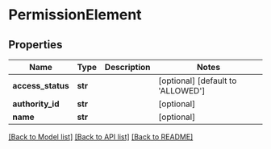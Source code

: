# PermissionElement

## Properties
Name | Type | Description | Notes
------------ | ------------- | ------------- | -------------
**access_status** | **str** |  | [optional] [default to 'ALLOWED']
**authority_id** | **str** |  | [optional] 
**name** | **str** |  | [optional] 

[[Back to Model list]](../README.md#documentation-for-models) [[Back to API list]](../README.md#documentation-for-api-endpoints) [[Back to README]](../README.md)

